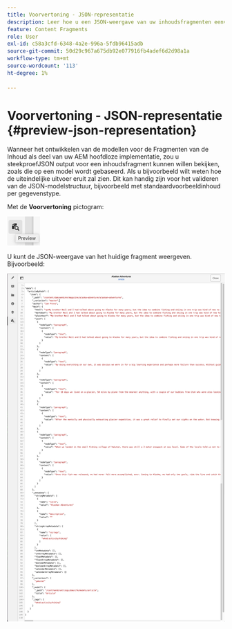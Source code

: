 ```yaml
---
title: Voorvertoning - JSON-representatie
description: Leer hoe u een JSON-weergave van uw inhoudsfragmenten eenvoudig kunt voorvertonen bij het implementeren van uw AEM oplossing zonder kop.
feature: Content Fragments
role: User
exl-id: c58a3cfd-6348-4a2e-996a-5fdb96415adb
source-git-commit: 50d29c967a675db92e077916fb4adef6d2d98a1a
workflow-type: tm+mt
source-wordcount: '113'
ht-degree: 1%

---
```


# Voorvertoning - JSON-representatie {#preview-json-representation}

Wanneer het ontwikkelen van de modellen voor de Fragmenten van de Inhoud als deel van uw AEM hoofdloze implementatie, zou u steekproefJSON output voor een inhoudsfragment kunnen willen bekijken, zoals die op een model wordt gebaseerd. Als u bijvoorbeeld wilt weten hoe de uiteindelijke uitvoer eruit zal zien. Dit kan handig zijn voor het valideren van de JSON-modelstructuur, bijvoorbeeld met standaardvoorbeeldinhoud per gegevenstype.

Met de **Voorvertoning** pictogram:

![Inhoudsfragmenteditor - tabblad Voorbeeld](assets/cfm-preview-01.png)

U kunt de JSON-weergave van het huidige fragment weergeven. Bijvoorbeeld:

![Content Fragment Editor - Voorvertoning van een fragment](assets/cfm-preview-02.png)

<!--
**Copy URL** lets you copy to clipboard the URL for either author or publish.
-->
